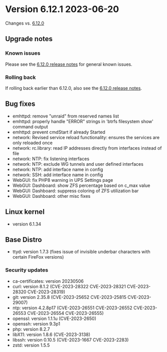 # Version 6.12.1 2023-06-20

Changes vs. [6.12.0](6.12.0.md)

## Upgrade notes

### Known issues

Please see the [6.12.0 release notes](6.12.0.md#known-issues) for general known issues.

### Rolling back

If rolling back earlier than 6.12.0, also see the [6.12.0 release notes](6.12.0.md#rolling-back).

## Bug fixes

- emhttpd: remove "unraid" from reserved names list
- emhttpd: properly handle "ERROR" strings in 'btrfs filesystem show' command output
- emhttpd: prevent cmdStart if already Started
- network: Revised service reload functionality: ensures the services are only reloaded once
- network: rc.library: read IP addresses directly from interfaces instead of file
- network: NTP: fix listening interfaces
- network: NTP: exclude WG tunnels and user defined interfaces
- network: NTP: add interface name in config
- network: SSH: add interface name in config
- WebGUI: fix PHP8 warning in UPS Settings page
- WebGUI: Dashboard: show ZFS percentage based on c_max value
- WebGUI: Dashboard: suppress coloring of ZFS utilization bar
- WebGUI: Dashboard: other misc fixes

## Linux kernel

- version 6.1.34

## Base Distro

- ttyd: version 1.7.3 (fixes issue of invisible underbar characters with certain FireFox versions)

### Security updates

- ca-certificates: version 20230506
- curl: version 8.1.2 (CVE-2023-28322 CVE-2023-28321 CVE-2023-28320 CVE-2023-28319)
- git: version 2.35.8 (CVE-2023-25652 CVE-2023-25815 CVE-2023-29007)
- ntp: version 4.2.8p17 (CVE-2023-26551 CVE-2023-26552 CVE-2023-26553 CVE-2023-26554 CVE-2023-26555)
- openssl: version 1.1.1u (CVE-2023-2650)
- openssh: version 9.3p1
- php: version 8.2.7
- libX11: version 1.8.6 (CVE-2023-3138)
- libssh: version 0.10.5 (CVE-2023-1667 CVE-2023-2283)
- zstd: version 1.5.5

